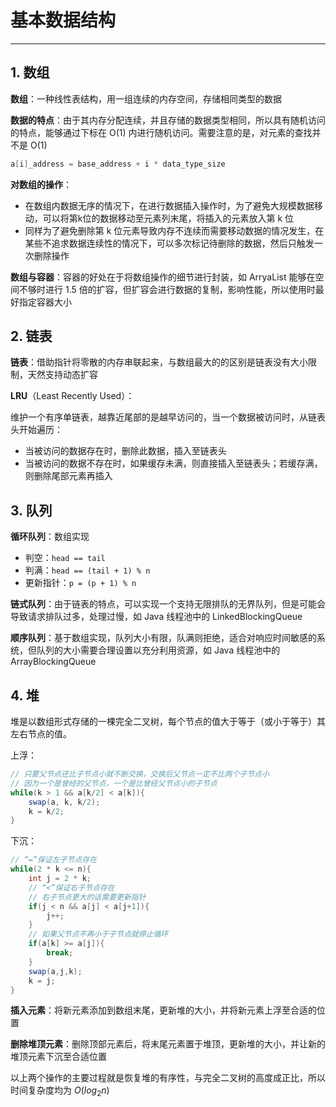# 基本数据结构

---

## 1. 数组

**数组**：一种线性表结构，用一组连续的内存空间，存储相同类型的数据

**数据的特点**：由于其内存分配连续，并且存储的数据类型相同，所以具有随机访问的特点，能够通过下标在 O(1) 内进行随机访问。需要注意的是，对元素的查找并不是 O(1)

```java
a[i]_address = base_address + i * data_type_size
```

**对数组的操作**：

* 在数组内数据无序的情况下，在进行数据插入操作时，为了避免大规模数据移动，可以将第k位的数据移动至元素列末尾，将插入的元素放入第 k 位
* 同样为了避免删除第 k 位元素导致内存不连续而需要移动数据的情况发生，在某些不追求数据连续性的情况下，可以多次标记待删除的数据，然后只触发一次删除操作

**数组与容器**：容器的好处在于将数组操作的细节进行封装，如 ArryaList 能够在空间不够时进行 1.5 倍的扩容，但扩容会进行数据的复制，影响性能，所以使用时最好指定容器大小

## 2. 链表

**链表**：借助指针将零散的内存串联起来，与数组最大的的区别是链表没有大小限制，天然支持动态扩容

**LRU**（Least Recently Used）：

维护一个有序单链表，越靠近尾部的是越早访问的，当一个数据被访问时，从链表头开始遍历：

* 当被访问的数据存在时，删除此数据，插入至链表头
* 当被访问的数据不存在时，如果缓存未满，则直接插入至链表头；若缓存满，则删除尾部元素再插入

## 3. 队列

**循环队列**：数组实现

* 判空：`head == tail`
* 判满：`head == (tail + 1) % n`
* 更新指针：`p = (p + 1) % n`

**链式队列**：由于链表的特点，可以实现一个支持无限排队的无界队列，但是可能会导致请求排队过多，处理过慢，如 Java 线程池中的 LinkedBlockingQueue

**顺序队列**：基于数组实现，队列大小有限，队满则拒绝，适合对响应时间敏感的系统，但队列的大小需要合理设置以充分利用资源，如 Java 线程池中的 ArrayBlockingQueue

## 4. 堆

堆是以数组形式存储的一棵完全二叉树，每个节点的值大于等于（或小于等于）其左右节点的值。

上浮：

```java
// 只要父节点还比子节点小就不断交换，交换后父节点一定不比两个子节点小
// 因为一个是曾经的父节点，一个是比曾经父节点小的子节点
while(k > 1 && a[k/2] < a[k]){
    swap(a, k, k/2);
    k = k/2;
}
```

下沉：

```java
// “=”保证左子节点存在
while(2 * k <= n){
    int j = 2 * k;
    // “<”保证右子节点存在
    // 右子节点更大的话需要更新指针
    if(j < n && a[j] < a[j+1]){
        j++;
    }
    // 如果父节点不再小于子节点就停止循环
    if(a[k] >= a[j]){
        break;
    }
    swap(a,j,k);
    k = j;
}
```

**插入元素**：将新元素添加到数组末尾，更新堆的大小，并将新元素上浮至合适的位置

**删除堆顶元素**：删除顶部元素后，将末尾元素置于堆顶，更新堆的大小，并让新的堆顶元素下沉至合适位置

以上两个操作的主要过程就是恢复堆的有序性，与完全二叉树的高度成正比，所以时间复杂度均为 $O(log_{2}n)$
